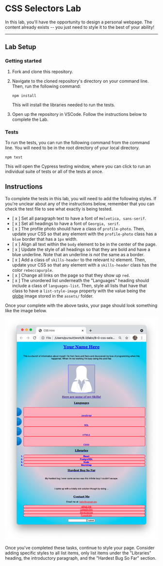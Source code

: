# CSS Selectors Lab

In this lab, you'll have the opportunity to design a personal webpage. The content already exists -- you just need to style it to the best of your ability!

---

## Lab Setup

### Getting started

1. Fork and clone this repository.

1. Navigate to the cloned repository's directory on your command line. Then, run the following command:

   ```
   npm install
   ```

   This will install the libraries needed to run the tests.

1. Open up the repository in VSCode. Follow the instructions below to complete the Lab.

### Tests

To run the tests, you can run the following command from the command line. You will need to be in the root directory of your local directory.

```
npm test
```

This will open the Cypress testing window, where you can click to run an individual suite of tests or all of the tests at once.

## Instructions

To complete the tests in this lab, you will need to add the following styles. If you're unclear about any of the instructions below, remember that you can check the test file to see what exactly is being tested.

- [ x ] Set all paragraph text to have a font of `Helvetica, sans-serif`.
- [ x ] Set all headings to have a font of `Georgia, serif`.
- [ x ] The profile photo should have a class of `profile-photo`. Then, update your CSS so that any element with the `profile-photo` class has a `blue` border that has a `1px` width.
- [ x ] Align all text within the `body` element to be in the center of the page.
- [ x ] Update the style of all headings so that they are bold and have a blue underline. Note that an underline _is not_ the same as a border.
- [ x ] Add a class of `skills-header` to the relevant `h2` element. Then, update your CSS so that any element with a `skills-header` class has the color `rebeccapurple`.
- [ x ] Change all links on the page so that they show up `red`.
- [ x ] The unordered list underneath the "Languages" heading should include a class of `languages-list`. Then, style all lists that have that class to have a `list-style-image` property with the value being the [globe](./assets/globe.png) image stored in the `assets/` folder.

Once your complete with the above tasks, your page should look something like the image below.

![Completed lab image.](./assets/styled-page.png)

Once you've completed these tasks, continue to style your page. Consider adding specific styles to all list items, only list items under the "Libraries" heading, the introductory paragraph, and the "Hardest Bug So Far" section.
